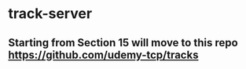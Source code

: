 # track-server
## Starting from Section 15 will move to this repo https://github.com/udemy-tcp/tracks
